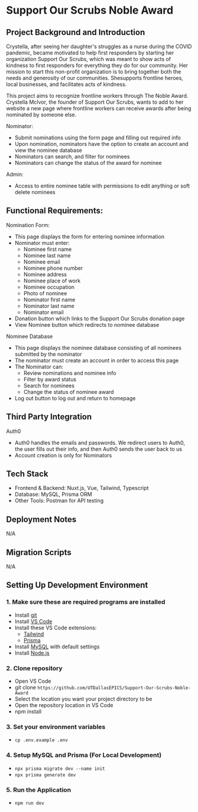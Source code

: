 # Support Our Scrubs Noble Award
## Project Background and Introduction

Crystella, after seeing her daughter's struggles as a nurse during the COVID pandemic, became motivated to help first responders by starting her organization Support Our Scrubs, which was meant to show acts of kindness to first responders for everything they do for our community. Her mission to start this non-profit organization is to bring together both the needs and generosity of our communities. Shesupports frontline heroes, local businesses, and facilitates acts of kindness.

This project aims to recognize frontline workers through The Noble Award. Crystella McIvor, the founder of Support Our Scrubs, wants to add to her website a new page where frontline workers can receive awards after being nominated by someone else. 

Nominator:
- Submit nominations using the form page and filling out required info
- Upon nomination, nominators have the option to create an account and view the nominee database
- Nominators can search, and filter for nominees
- Nominators can change the status of the award for nominee

Admin:
- Access to entire nominee table with permissions to edit anything or soft delete nominees

## Functional Requirements:

Nomination Form:
- This page displays the form for entering nominee information
- Nominator must enter:
  - Nominee first name
  - Nominee last name
  - Nominee email
  - Nominee phone number
  - Nominee address
  - Nominee place of work
  - Nominee occupation
  - Photo of nominee
  - Nominator first name
  - Nominator last name
  - Nominator email
- Donation button which links to the Support Our Scrubs donation page
- View Nominee button which redirects to nominee database

Nominee Database
- This page displays the nominee database consisting of all nominees submitted by the nominator
- The nominator must create an account in order to access this page
- The Nominator can:
  - Review nominations and nominee info
  - Filter by award status
  - Search for nominees
  - Change the status of nominee award
- Log out button to log out and return to homepage
 
## Third Party Integration
Auth0
- Auth0 handles the emails and passwords. We redirect users to Auth0, the user fills out their info, and then Auth0 sends the user back to us
- Account creation is only for Nominators

## Tech Stack
- Frontend & Backend: Nuxt.js, Vue, Tailwind, Typescript
- Database: MySQL, Prisma ORM
- Other Tools: Postman for API testing

## Deployment Notes

N/A

## Migration Scripts

N/A

## Setting Up Development Environment

### 1. Make sure these are required programs are installed

- Install [git](https://git-scm.com/)
- Install [VS Code](https://code.visualstudio.com/)
- Install these VS Code extensions:
  - [Tailwind](https://marketplace.visualstudio.com/items?itemName=bradlc.vscode-tailwindcss)
  - [Prisma](https://marketplace.visualstudio.com/items?itemName=Prisma.prisma)
- Install [MySQL](https://dev.mysql.com/downloads/workbench/) with default settings
- Install [Node.js](https://nodejs.org/en)

### 2. Clone repository

- Open VS Code
- git clone `https://github.com/UTDallasEPICS/Support-Our-Scrubs-Noble-Award`
- Select the location you want your project directory to be
- Open the repository location in VS Code
- npm install

### 3. Set your environment variables
- `cp .env.example .env`

### 4. Setup MySQL and Prisma (For Local Development)
- `npx prisma migrate dev --name init`
- `npx prisma generate dev`

### 5. Run the Application
- `npm run dev`










